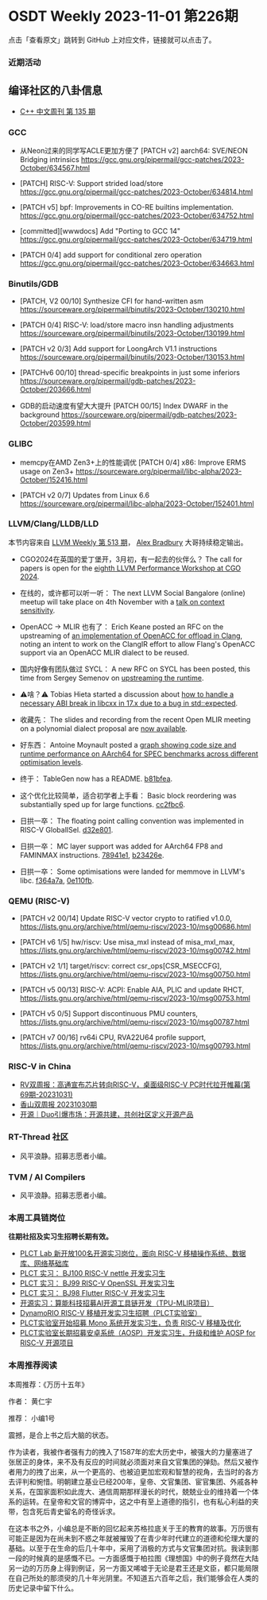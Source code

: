 # OSDT Weekly 2023-11-01 第226期

点击「查看原文」跳转到 GitHub 上对应文件，链接就可以点击了。

### 近期活动

## 编译社区的八卦信息

- [C++ 中文周刊 第 135 期](https://mp.weixin.qq.com/s/gnl7azUcPyvBiWurlc64ug)

### GCC

- 从Neon过来的同学写ACLE更加方便了
  [PATCH v2] aarch64: SVE/NEON Bridging intrinsics
  https://gcc.gnu.org/pipermail/gcc-patches/2023-October/634567.html

- [PATCH] RISC-V: Support strided load/store
  https://gcc.gnu.org/pipermail/gcc-patches/2023-October/634814.html

- [PATCH v5] bpf: Improvements in CO-RE builtins implementation.
  https://gcc.gnu.org/pipermail/gcc-patches/2023-October/634752.html

- [committed][wwwdocs] Add "Porting to GCC 14"
  https://gcc.gnu.org/pipermail/gcc-patches/2023-October/634719.html

- [PATCH 0/4] add support for conditional zero operation
  https://gcc.gnu.org/pipermail/gcc-patches/2023-October/634663.html

### Binutils/GDB

- [PATCH, V2 00/10] Synthesize CFI for hand-written asm
  https://sourceware.org/pipermail/binutils/2023-October/130210.html

- [PATCH 0/4] RISC-V: load/store macro insn handling adjustments
  https://sourceware.org/pipermail/binutils/2023-October/130199.html

- [PATCH v2 0/3] Add support for LoongArch V1.1 instructions
  https://sourceware.org/pipermail/binutils/2023-October/130153.html

- [PATCHv6 00/10] thread-specific breakpoints in just some inferiors
  https://sourceware.org/pipermail/gdb-patches/2023-October/203666.html

- GDB的启动速度有望大大提升
  [PATCH 00/15] Index DWARF in the background
  https://sourceware.org/pipermail/gdb-patches/2023-October/203599.html

### GLIBC

- memcpy在AMD Zen3+上的性能调优
  [PATCH 0/4] x86: Improve ERMS usage on Zen3+
  https://sourceware.org/pipermail/libc-alpha/2023-October/152416.html

- [PATCH v2 0/7] Updates from Linux 6.6
  https://sourceware.org/pipermail/libc-alpha/2023-October/152401.html

### LLVM/Clang/LLDB/LLD

本节内容来自 [LLVM Weekly 第 513 期](http://llvmweekly.org/issue/513)，
[Alex Bradbury](https://www.linkedin.com/in/alex-bradbury/) 大哥持续稳定输出。

* CGO2024在英国的爱丁堡开，3月初，有一起去的伙伴么？ The call for papers is open for the [eighth LLVM Performance Workshop at CGO 2024](https://discourse.llvm.org/t/cfp-eighth-llvm-performance-workshop-at-cgo-2024/74338).

* 在线的，或许都可以听一听： The next LLVM Social Bangalore (online) meetup will take place on 4th November with a [talk on context sensitivity](https://discourse.llvm.org/t/the-story-of-blind-men-and-the-elephant-understanding-context-sensitivity-llvm-social-bangalore-online-only/74475).

* OpenACC -> MLIR 也有了： Erich Keane posted an RFC on the upstreaming of [an implementation of OpenACC for offload in Clang](https://discourse.llvm.org/t/rfc-implementation-of-openacc-3-3-for-offload-in-clang/74405), noting an intent to work on the ClangIR effort to allow Flang's OpenACC support via an OpenACC MLIR dialect to be reused.

* 国内好像有团队做过 SYCL： A new RFC on SYCL has been posted, this time from Sergey Semenov on [upstreaming the runtime](https://discourse.llvm.org/t/rfc-sycl-runtime-upstreaming/74479).

* ⚠️啥？⚠️ Tobias Hieta started a discussion about [how to handle a necessary ABI break in libcxx in 17.x due to a bug in std::expected](https://discourse.llvm.org/t/abi-break-in-libc-for-a-17-x-guidance-requested/74483).

* 收藏先： The slides and recording from the recent Open MLIR meeting on a polynomial dialect proposal are [now available](https://discourse.llvm.org/t/rfc-remove-arith-math-ops-on-tensors/74357).

* 好东西： Antoine Moynault posted a [graph showing code size and runtime performance on AArch64 for SPEC benchmarks across different optimisation levels](https://discourse.llvm.org/t/llvm-17-optimization-levels-comparison/74474).

* 终于： TableGen now has a README.
  [b81bfea](https://github.com/llvm/llvm-project/commit/b81bfea99ba3).

* 这个优化比较简单，适合初学者上手看： Basic block reordering was substantially sped up for large functions.
  [cc2fbc6](https://github.com/llvm/llvm-project/commit/cc2fbc648d7b).

* 日拱一卒： The floating point calling convention was implemented in RISC-V GlobalISel.
  [d32e801](https://github.com/llvm/llvm-project/commit/d32e801d74fa).

* 日拱一卒： MC layer support was added for AArch64 FP8 and FAMINMAX instructions.
  [78941e1](https://github.com/llvm/llvm-project/commit/78941e1eedb1),
  [b23426e](https://github.com/llvm/llvm-project/commit/b23426ee0eb4).

* 日拱一卒： Some optimisations were landed for memmove in LLVM's libc.
  [f364a7a](https://github.com/llvm/llvm-project/commit/f364a7a8b491),
  [0e110fb](https://github.com/llvm/llvm-project/commit/0e110fb429e8).

### QEMU (RISC-V)

- [PATCH v2 00/14] Update RISC-V vector crypto to ratified v1.0.0,
  https://lists.gnu.org/archive/html/qemu-riscv/2023-10/msg00686.html

- [PATCH v6 1/5] hw/riscv: Use misa_mxl instead of misa_mxl_max,
  https://lists.gnu.org/archive/html/qemu-riscv/2023-10/msg00742.html

- [PATCH v2 1/1] target/riscv: correct csr_ops[CSR_MSECCFG],
  https://lists.gnu.org/archive/html/qemu-riscv/2023-10/msg00750.html

- [PATCH v5 00/13] RISC-V: ACPI: Enable AIA, PLIC and update RHCT,
  https://lists.gnu.org/archive/html/qemu-riscv/2023-10/msg00753.html

- [PATCH v5 0/5] Support discontinuous PMU counters,
  https://lists.gnu.org/archive/html/qemu-riscv/2023-10/msg00787.html

- [PATCH v7 00/16] rv64i CPU, RVA22U64 profile support,
  https://lists.gnu.org/archive/html/qemu-riscv/2023-10/msg00793.html

### RISC-V in China

- [RV双周报：高通宣布芯片转向RISC-V，桌面级RISC-V PC时代拉开帷幕(第69期-20231031)](https://mp.weixin.qq.com/s/ZF0fBVjnZcTRLkK43_eQJA)
- [香山双周报 20231030期](https://mp.weixin.qq.com/s/6CK-oORBp5nK4fmnHP9vMg)
- [开源｜Duo引爆市场：开源共建，共创社区定义开源产品](https://mp.weixin.qq.com/s/gqB01-qq1kidRLCYiybgZA)

### RT-Thread 社区

- 风平浪静。招募志愿者小编。

### TVM / AI Compilers

- 风平浪静。招募志愿者小编。

### 本周工具链岗位

**往期社招及实习生招聘长期有效。**

- [PLCT Lab 新开放100名开源实习岗位，面向 RISC-V 移植操作系统、数据库、网络基础库](https://mp.weixin.qq.com/s/ebvIxcplB8Jtw18LMoXTTQ)
- [PLCT 实习： BJ100 RISC-V nettle 开发实习生](https://mp.weixin.qq.com/s/GEUKRlxILFpdHQbv-yxWQQ)
- [PLCT 实习： BJ99 RISC-V OpenSSL 开发实习生](https://mp.weixin.qq.com/s/pzy6sbW50r3aLw3Dt36oBQ)
- [PLCT 实习： BJ98 Flutter RISC-V 开发实习生](https://mp.weixin.qq.com/s/gQYT_rhtLE8jGg6WWAztDA)
- [开源实习：算能科技招募AI开源工具链开发（TPU-MLIR项目）](https://mp.weixin.qq.com/s/IBJh0ip4k11PzIMZecsWSw)
- [DynamoRIO RISC-V 移植开发实习生招聘（PLCT实验室）](https://mp.weixin.qq.com/s/J_5TjT6DOqeOXJXQI5VQxw)
- [PLCT实验室开始招募 Mono 系统开发实习生，负责 RISC-V 移植及优化](https://mp.weixin.qq.com/s/whEW7Hay1jIP1tBzIPay1A)
- [PLCT实验室长期招募安卓系统（AOSP）开发实习生，升级和维护 AOSP for RISC-V 开源项目](https://mp.weixin.qq.com/s/dJP2cEB1nex2inR5c-cJog)


### 本周推荐阅读

本周推荐：《万历十五年》

作者： 黄仁宇

推荐： 小编1号

震撼，是合上书之后大脑的状态。

作为读者，我被作者强有力的拽入了1587年的宏大历史中，被强大的力量塞进了张居正的身体，来不及有反应的时间就必须面对来自文官集团的弹劾。然后又被作者用力的拽了出来，从一个更高的、也被迫更加宏观和智慧的视角，去当时的各方去评判和惋惜。明朝建立基业已经200年，皇帝、文官集团、宦官集团、外戚各种关系，在国家面积如此庞大、通信周期那样漫长的时代，兢兢业业的维持着一个体系的运转。在皇帝和文官的博弈中，这之中有至上道德的指引，也有私心利益的夹带，包含死后青史留名的奇怪诉求。

在这本书之外，小编总是不断的回忆起来苏格拉底关于王的教育的故事。万历很有可能正是因为在尚未到不惑之年就被摧毁了在青少年时代建立的道德和伦理大厦的基础。以至于在生命的后几十年中，采用了消极的方式与文官集团对抗。我读到那一段的时候真的是感慨不已。一方面感慨于柏拉图《理想国》中的例子竟然在大陆另一边的万历身上得到例证，另一方面又唏嘘于无论是君王还是文臣，都只能局限在自己所处的那须臾的几十年光阴里。不知道五六百年之后，我们能够会在人类的历史记录中留下什么。
